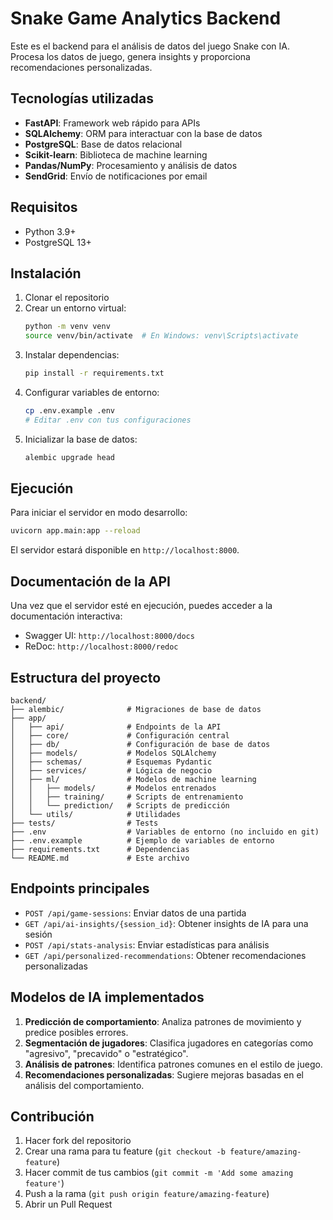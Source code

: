 # Snake Game Analytics Backend

Este es el backend para el análisis de datos del juego Snake con IA. Procesa los datos de juego, genera insights y proporciona recomendaciones personalizadas.

## Tecnologías utilizadas

- **FastAPI**: Framework web rápido para APIs
- **SQLAlchemy**: ORM para interactuar con la base de datos
- **PostgreSQL**: Base de datos relacional
- **Scikit-learn**: Biblioteca de machine learning
- **Pandas/NumPy**: Procesamiento y análisis de datos
- **SendGrid**: Envío de notificaciones por email

## Requisitos

- Python 3.9+
- PostgreSQL 13+

## Instalación

1. Clonar el repositorio
2. Crear un entorno virtual:
   ```bash
   python -m venv venv
   source venv/bin/activate  # En Windows: venv\Scripts\activate
   ```
3. Instalar dependencias:
   ```bash
   pip install -r requirements.txt
   ```
4. Configurar variables de entorno:
   ```bash
   cp .env.example .env
   # Editar .env con tus configuraciones
   ```
5. Inicializar la base de datos:
   ```bash
   alembic upgrade head
   ```

## Ejecución

Para iniciar el servidor en modo desarrollo:

```bash
uvicorn app.main:app --reload
```

El servidor estará disponible en `http://localhost:8000`.

## Documentación de la API

Una vez que el servidor esté en ejecución, puedes acceder a la documentación interactiva:

- Swagger UI: `http://localhost:8000/docs`
- ReDoc: `http://localhost:8000/redoc`

## Estructura del proyecto

```
backend/
├── alembic/              # Migraciones de base de datos
├── app/
│   ├── api/              # Endpoints de la API
│   ├── core/             # Configuración central
│   ├── db/               # Configuración de base de datos
│   ├── models/           # Modelos SQLAlchemy
│   ├── schemas/          # Esquemas Pydantic
│   ├── services/         # Lógica de negocio
│   ├── ml/               # Modelos de machine learning
│   │   ├── models/       # Modelos entrenados
│   │   ├── training/     # Scripts de entrenamiento
│   │   └── prediction/   # Scripts de predicción
│   └── utils/            # Utilidades
├── tests/                # Tests
├── .env                  # Variables de entorno (no incluido en git)
├── .env.example          # Ejemplo de variables de entorno
├── requirements.txt      # Dependencias
└── README.md             # Este archivo
```

## Endpoints principales

- `POST /api/game-sessions`: Enviar datos de una partida
- `GET /api/ai-insights/{session_id}`: Obtener insights de IA para una sesión
- `POST /api/stats-analysis`: Enviar estadísticas para análisis
- `GET /api/personalized-recommendations`: Obtener recomendaciones personalizadas

## Modelos de IA implementados

1. **Predicción de comportamiento**: Analiza patrones de movimiento y predice posibles errores.
2. **Segmentación de jugadores**: Clasifica jugadores en categorías como "agresivo", "precavido" o "estratégico".
3. **Análisis de patrones**: Identifica patrones comunes en el estilo de juego.
4. **Recomendaciones personalizadas**: Sugiere mejoras basadas en el análisis del comportamiento.

## Contribución

1. Hacer fork del repositorio
2. Crear una rama para tu feature (`git checkout -b feature/amazing-feature`)
3. Hacer commit de tus cambios (`git commit -m 'Add some amazing feature'`)
4. Push a la rama (`git push origin feature/amazing-feature`)
5. Abrir un Pull Request 